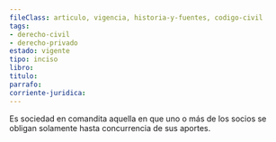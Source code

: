 ```yaml
---
fileClass: articulo, vigencia, historia-y-fuentes, codigo-civil
tags:
- derecho-civil
- derecho-privado
estado: vigente
tipo: inciso
libro:
titulo:
parrafo:
corriente-juridica:
---
```

Es sociedad en comandita aquella en que uno o más de los socios se obligan solamente hasta concurrencia de sus aportes.